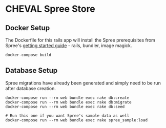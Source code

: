 # CHEVAL Spree Store

## Docker Setup

The Dockerfile for this rails app will install the Spree prerequisites from Spree's [getting started guide](https://guides.spreecommerce.org/developer/getting_started_tutorial.html#creating-the-rails-application) - rails, bundler, image magick.

```
docker-compose build
```

## Database Setup

Spree migrations have already been generated and simply need to be run after database creation.

```
docker-compose run --rm web bundle exec rake db:create
docker-compose run --rm web bundle exec rake db:migrate
docker-compose run --rm web bundle exec rake db:seed

# Run this one if you want Spree's sample data as well
docker-compose run --rm web bundle exec rake spree_sample:load
```
